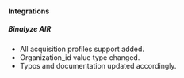#### Integrations
##### Binalyze AIR
- All acquisition profiles support added.
- Organization_id value type changed.
- Typos and documentation updated accordingly. 